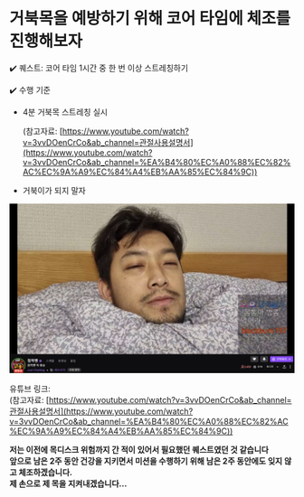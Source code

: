 # 거북목을 예방하기 위해 코어 타임에 체조를 진행해보자
✔️ 퀘스트: 코어 타임 1시간 중 한 번 이상 스트레칭하기

✔️ 수행 기준

- 4분 거북목 스트레칭 실시

  (참고자료: [https://www.youtube.com/watch?v=3vvDOenCrCo&ab_channel=관절사용설명서](https://www.youtube.com/watch?v=3vvDOenCrCo&ab_channel=%EA%B4%80%EC%A0%88%EC%82%AC%EC%9A%A9%EC%84%A4%EB%AA%85%EC%84%9C))

- 거북이가 되지 말자


![침착맨 목](https://raw.githubusercontent.com/glaxyt/imageFolder/main/침착.png)


유튜브 링크:  
(참고자료: [https://www.youtube.com/watch?v=3vvDOenCrCo&ab_channel=관절사용설명서](https://www.youtube.com/watch?v=3vvDOenCrCo&ab_channel=%EA%B4%80%EC%A0%88%EC%82%AC%EC%9A%A9%EC%84%A4%EB%AA%85%EC%84%9C))

**저는 이전에 목디스크 위험까지 간 적이 있어서 필요했던 퀘스트였던 것 같습니다**  
**앞으로 남은 2주 동안 건강을 지키면서 미션을 수행하기 위해 남은 2주 동안에도 잊지 않고 체조하겠습니다.**  
**제 손으로 제 목을 지켜내겠습니다...**  